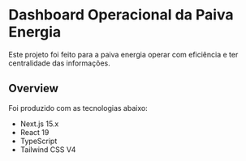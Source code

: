 # Dashboard Operacional da Paiva Energia

Este projeto foi feito para a paiva energia operar com eficiência e ter centralidade das informações.

## Overview

Foi produzido com as tecnologias abaixo:

- Next.js 15.x
- React 19
- TypeScript
- Tailwind CSS V4
